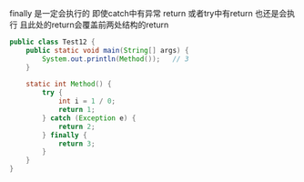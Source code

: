 finally 是一定会执行的 即使catch中有异常 return 或者try中有return  也还是会执行 且此处的return会覆盖前两处结构的return


```java
public class Test12 {  
    public static void main(String[] args) {  
        System.out.println(Method());   // 3
    }  
  
    static int Method() {  
        try {  
            int i = 1 / 0;  
            return 1;  
        } catch (Exception e) {  
            return 2;  
        } finally {  
            return 3;  
        }  
    }  
}
```